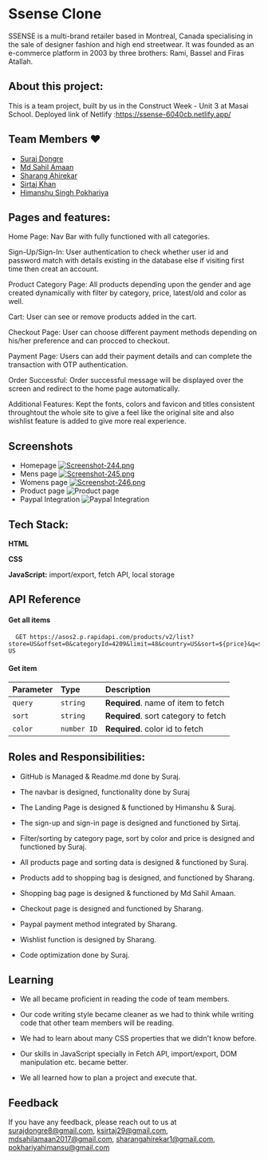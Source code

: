 
#   Ssense Clone

SSENSE is a multi-brand retailer based in Montreal, Canada specialising in the sale of designer fashion and high end streetwear. It was founded as an e-commerce platform in 2003 by three brothers: Rami, Bassel and Firas Atallah.


## About this project:
This is a team project, built by us in the Construct Week - Unit 3 at Masai School.
Deployed link of Netlify :https://ssense-6040cb.netlify.app/
## Team Members ❤️

- [Suraj Dongre](https://www.github.com/surajDongre-16)
- [Md Sahil Amaan](https://github.com/Md-sahil-a)
- [Sharang Ahirekar](https://www.github.com/sharangahirekar1)
- [Sirtaj Khan](https://github.com/sirtaj786)
- [Himanshu Singh Pokhariya](https://github.com/believerHSP)
## Pages and features:

Home Page: Nav Bar with fully functioned with all categories.

Sign-Up/Sign-In: User authentication to check whether user id and password match with details existing in the database else if visiting first time then creat an account.

Product Category Page: All products depending upon the gender and age created dynamically with filter by category, price, latest/old and color as well.

Cart: User can see or remove products added in the cart.

Checkout Page: User can choose different payment methods depending on his/her preference and can procced to checkout.

Payment Page: Users can add their payment details and can complete the transaction with OTP authentication.

Order Successful: Order successful message will be displayed over the screen and redirect to the home page automatically.

Additional Features: Kept the fonts, colors and favicon and titles consistent throughtout the whole site to give a feel like the original site and also wishlist feature is added to give more real experience.


## Screenshots
- Homepage
[![Screenshot-244.png](https://i.postimg.cc/tgJmSMBY/Screenshot-244.png)](https://postimg.cc/MckDXd2S)
- Mens page
[![Screenshot-245.png](https://i.postimg.cc/V6j9D9PJ/Screenshot-245.png)](https://postimg.cc/zbGRfgBN)
- Womens page
[![Screenshot-246.png](https://i.postimg.cc/LXMLYqg2/Screenshot-246.png)](https://postimg.cc/Y4bhTCxs)
- Product page
![Product page](https://mymasaibucket.s3.us-east-2.amazonaws.com/Screenshot+2022-08-19+205449.png)
- Paypal Integration
![Paypal Integration](https://mymasaibucket.s3.us-east-2.amazonaws.com/Screenshot+2022-08-19+205853.png)

## Tech Stack:

**HTML** 

**CSS**

**JavaScript:** import/export, fetch API, local storage
## API Reference

#### Get all items

```http
  GET https://asos2.p.rapidapi.com/products/v2/list?store=US&offset=0&categoryId=4209&limit=48&country=US&sort=${price}&q=${query}&base_colour=${color}&currency=USD&sizeSchema=US&lang=en-US
```

#### Get item

| Parameter | Type     | Description                       |
| :-------- | :------- | :-------------------------------- |
| `query`   | `string` | **Required**. name of item to fetch |
| `sort`    | `string` | **Required**. sort category to fetch |
| `color`   | `number ID` | **Required**. color id to fetch |



## Roles and Responsibilities:

- GitHub is Managed & Readme.md done by Suraj.

- The navbar is designed, functionality done by Suraj

- The Landing Page is designed & functioned by Himanshu & Suraj.

- The sign-up and sign-in page is designed and functioned by Sirtaj.

- Filter/sorting by category page, sort by color and price is designed and functioned by Suraj.
 
- All products page and sorting data is designed & functioned by Suraj.

- Products add to shopping bag is designed, and functioned by Sharang.

- Shopping bag page is designed & functioned by Md Sahil Amaan.

- Checkout page is designed and functioned by Sharang.

- Paypal payment method integrated by Sharang.

- Wishlist function is designed by Sharang.

- Code optimization done by Suraj. 

## Learning
- We all became proficient in reading the code of team members.

- Our code writing style became cleaner as we had to think while writing code that other team members will be reading.

- We had to learn about many CSS properties that we didn't know before.

- Our skills in JavaScript specially in Fetch API, import/export, DOM manipulation etc. became better.

- We all learned how to plan a project and execute that.

## Feedback 

If you have any feedback, please reach out to us at surajdongre8@gmail.com, ksirtaj29@gmail.com, mdsahilamaan2017@gmail.com,
sharangahirekar1@gmail.com,
pokhariyahimansu@gmail.com 

